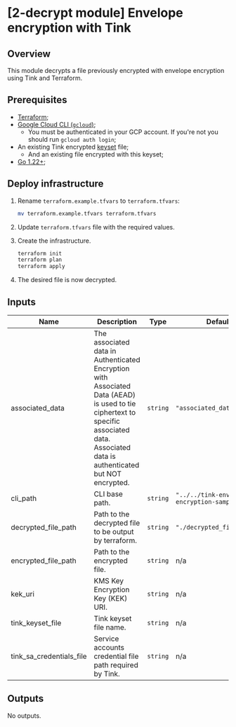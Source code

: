 # [2-decrypt module] Envelope encryption with Tink

## Overview

This module decrypts a file previously encrypted with envelope encryption using Tink and Terraform.

## Prerequisites

- [Terraform](https://developer.hashicorp.com/terraform/downloads);
- [Google Cloud CLI (`gcloud`)](https://cloud.google.com/sdk/docs/install-sdk);
    - You must be authenticated in your GCP account. If you're not you should run `gcloud auth login`;
- An existing Tink encrypted [keyset](https://developers.google.com/tink/design/keysets) file;
    - And an existing file encrypted with this keyset;
- [Go 1.22+](https://go.dev/dl/);

## Deploy infrastructure

1. Rename `terraform.example.tfvars` to `terraform.tfvars`:
    ```sh
    mv terraform.example.tfvars terraform.tfvars
    ```

1. Update `terraform.tfvars` file with the required values.

1. Create the infrastructure.

    ```sh
    terraform init
    terraform plan
    terraform apply
    ```

1. The desired file is now decrypted.

<!-- BEGINNING OF PRE-COMMIT-TERRAFORM DOCS HOOK -->
## Inputs

| Name | Description | Type | Default | Required |
|------|-------------|------|---------|:--------:|
| associated\_data | The associated data in Authenticated Encryption with Associated Data (AEAD) is used to tie ciphertext to specific associated data. Associated data is authenticated but NOT encrypted. | `string` | `"associated_data_sample"` | no |
| cli\_path | CLI base path. | `string` | `"../../tink-envelope-encryption-sample"` | no |
| decrypted\_file\_path | Path to the decrypted file to be output by terraform. | `string` | `"./decrypted_file"` | no |
| encrypted\_file\_path | Path to the encrypted file. | `string` | n/a | yes |
| kek\_uri | KMS Key Encryption Key (KEK) URI. | `string` | n/a | yes |
| tink\_keyset\_file | Tink keyset file name. | `string` | n/a | yes |
| tink\_sa\_credentials\_file | Service accounts credential file path required by Tink. | `string` | n/a | yes |

## Outputs

No outputs.

<!-- END OF PRE-COMMIT-TERRAFORM DOCS HOOK -->
